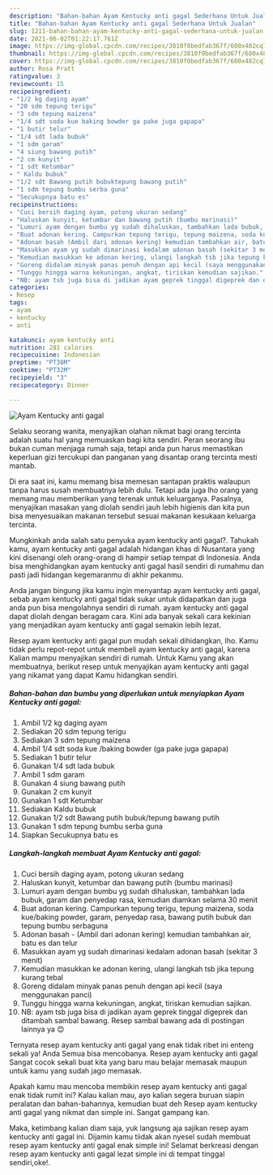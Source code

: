 ```yaml
---
description: "Bahan-bahan Ayam Kentucky anti gagal Sederhana Untuk Jualan"
title: "Bahan-bahan Ayam Kentucky anti gagal Sederhana Untuk Jualan"
slug: 1211-bahan-bahan-ayam-kentucky-anti-gagal-sederhana-untuk-jualan
date: 2021-06-02T01:22:17.761Z
image: https://img-global.cpcdn.com/recipes/3810f0bedfab367f/680x482cq70/ayam-kentucky-anti-gagal-foto-resep-utama.jpg
thumbnail: https://img-global.cpcdn.com/recipes/3810f0bedfab367f/680x482cq70/ayam-kentucky-anti-gagal-foto-resep-utama.jpg
cover: https://img-global.cpcdn.com/recipes/3810f0bedfab367f/680x482cq70/ayam-kentucky-anti-gagal-foto-resep-utama.jpg
author: Rosa Pratt
ratingvalue: 3
reviewcount: 15
recipeingredient:
- "1/2 kg daging ayam"
- "20 sdm tepung terigu"
- "3 sdm tepung maizena"
- "1/4 sdt soda kue baking bowder ga pake juga gapapa"
- "1 butir telur"
- "1/4 sdt lada bubuk"
- "1 sdm garam"
- "4 siung bawang putih"
- "2 cm kunyit"
- "1 sdt Ketumbar"
- " Kaldu bubuk"
- "1/2 sdt Bawang putih bubuktepung bawang putih"
- "1 sdm tepung bumbu serba guna"
- "Secukupnya batu es"
recipeinstructions:
- "Cuci bersih daging ayam, potong ukuran sedang"
- "Haluskan kunyit, ketumbar dan bawang putih (bumbu marinasi)"
- "Lumuri ayam dengan bumbu yg sudah dihaluskan, tambahkan lada bubuk, garam dan penyedap rasa, kemudian diamkan selama 30 menit"
- "Buat adonan kering. Campurkan tepung terigu, tepung maizena, soda kue/baking powder, garam, penyedap rasa, bawang putih bubuk dan tepung bumbu serbaguna"
- "Adonan basah (Ambil dari adonan kering) kemudian tambahkan air, batu es dan telur"
- "Masukkan ayam yg sudah dimarinasi kedalam adonan basah (sekitar 3 menit)"
- "Kemudian masukkan ke adonan kering, ulangi langkah tsb jika tepung kurang tebal"
- "Goreng didalam minyak panas penuh dengan api kecil (saya menggunakan panci)"
- "Tunggu hingga warna kekuningan, angkat, tiriskan kemudian sajikan."
- "NB: ayam tsb juga bisa di jadikan ayam geprek tinggal digeprek dan ditambah sambal bawang. Resep sambal bawang ada di postingan lainnya ya 😊"
categories:
- Resep
tags:
- ayam
- kentucky
- anti

katakunci: ayam kentucky anti 
nutrition: 281 calories
recipecuisine: Indonesian
preptime: "PT38M"
cooktime: "PT32M"
recipeyield: "3"
recipecategory: Dinner

---
```



![Ayam Kentucky anti gagal](https://img-global.cpcdn.com/recipes/3810f0bedfab367f/680x482cq70/ayam-kentucky-anti-gagal-foto-resep-utama.jpg)

Selaku seorang wanita, menyajikan olahan nikmat bagi orang tercinta adalah suatu hal yang memuaskan bagi kita sendiri. Peran seorang ibu bukan cuman menjaga rumah saja, tetapi anda pun harus memastikan keperluan gizi tercukupi dan panganan yang disantap orang tercinta mesti mantab.

Di era  saat ini, kamu memang bisa memesan santapan praktis walaupun tanpa harus susah membuatnya lebih dulu. Tetapi ada juga lho orang yang memang mau memberikan yang terenak untuk keluarganya. Pasalnya, menyajikan masakan yang diolah sendiri jauh lebih higienis dan kita pun bisa menyesuaikan makanan tersebut sesuai makanan kesukaan keluarga tercinta. 



Mungkinkah anda salah satu penyuka ayam kentucky anti gagal?. Tahukah kamu, ayam kentucky anti gagal adalah hidangan khas di Nusantara yang kini disenangi oleh orang-orang di hampir setiap tempat di Indonesia. Anda bisa menghidangkan ayam kentucky anti gagal hasil sendiri di rumahmu dan pasti jadi hidangan kegemaranmu di akhir pekanmu.

Anda jangan bingung jika kamu ingin menyantap ayam kentucky anti gagal, sebab ayam kentucky anti gagal tidak sukar untuk didapatkan dan juga anda pun bisa mengolahnya sendiri di rumah. ayam kentucky anti gagal dapat diolah dengan beragam cara. Kini ada banyak sekali cara kekinian yang menjadikan ayam kentucky anti gagal semakin lebih lezat.

Resep ayam kentucky anti gagal pun mudah sekali dihidangkan, lho. Kamu tidak perlu repot-repot untuk membeli ayam kentucky anti gagal, karena Kalian mampu menyajikan sendiri di rumah. Untuk Kamu yang akan membuatnya, berikut resep untuk menyajikan ayam kentucky anti gagal yang nikamat yang dapat Kamu hidangkan sendiri.

<!--inarticleads1-->

##### Bahan-bahan dan bumbu yang diperlukan untuk menyiapkan Ayam Kentucky anti gagal:

1. Ambil 1/2 kg daging ayam
1. Sediakan 20 sdm tepung terigu
1. Sediakan 3 sdm tepung maizena
1. Ambil 1/4 sdt soda kue /baking bowder (ga pake juga gapapa)
1. Sediakan 1 butir telur
1. Gunakan 1/4 sdt lada bubuk
1. Ambil 1 sdm garam
1. Gunakan 4 siung bawang putih
1. Gunakan 2 cm kunyit
1. Gunakan 1 sdt Ketumbar
1. Sediakan  Kaldu bubuk
1. Gunakan 1/2 sdt Bawang putih bubuk/tepung bawang putih
1. Gunakan 1 sdm tepung bumbu serba guna
1. Siapkan Secukupnya batu es




<!--inarticleads2-->

##### Langkah-langkah membuat Ayam Kentucky anti gagal:

1. Cuci bersih daging ayam, potong ukuran sedang
1. Haluskan kunyit, ketumbar dan bawang putih (bumbu marinasi)
1. Lumuri ayam dengan bumbu yg sudah dihaluskan, tambahkan lada bubuk, garam dan penyedap rasa, kemudian diamkan selama 30 menit
1. Buat adonan kering. Campurkan tepung terigu, tepung maizena, soda kue/baking powder, garam, penyedap rasa, bawang putih bubuk dan tepung bumbu serbaguna
1. Adonan basah - (Ambil dari adonan kering) kemudian tambahkan air, batu es dan telur
1. Masukkan ayam yg sudah dimarinasi kedalam adonan basah (sekitar 3 menit)
1. Kemudian masukkan ke adonan kering, ulangi langkah tsb jika tepung kurang tebal
1. Goreng didalam minyak panas penuh dengan api kecil (saya menggunakan panci)
1. Tunggu hingga warna kekuningan, angkat, tiriskan kemudian sajikan.
1. NB: ayam tsb juga bisa di jadikan ayam geprek tinggal digeprek dan ditambah sambal bawang. Resep sambal bawang ada di postingan lainnya ya 😊




Ternyata resep ayam kentucky anti gagal yang enak tidak ribet ini enteng sekali ya! Anda Semua bisa mencobanya. Resep ayam kentucky anti gagal Sangat cocok sekali buat kita yang baru mau belajar memasak maupun untuk kamu yang sudah jago memasak.

Apakah kamu mau mencoba membikin resep ayam kentucky anti gagal enak tidak rumit ini? Kalau kalian mau, ayo kalian segera buruan siapin peralatan dan bahan-bahannya, kemudian buat deh Resep ayam kentucky anti gagal yang nikmat dan simple ini. Sangat gampang kan. 

Maka, ketimbang kalian diam saja, yuk langsung aja sajikan resep ayam kentucky anti gagal ini. Dijamin kamu tiidak akan nyesel sudah membuat resep ayam kentucky anti gagal enak simple ini! Selamat berkreasi dengan resep ayam kentucky anti gagal lezat simple ini di tempat tinggal sendiri,oke!.

